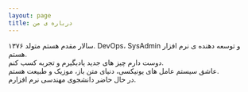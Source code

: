 ```yaml
---
layout: page
title: درباره ی من
---
```


سالار مقدم هستم متولد ۱۳۷۶. DevOps، SysAdmin و توسعه دهنده ی نرم افزار هستم. <br />
دوست دارم چیز های جدید یادبگیرم و تجربه کسب کنم.
<br />
عاشق سیستم عامل های یونیکسی، دنیای متن باز، موزیک و طبیعت هستم. <br />
در حال حاضر دانشجوی مهندسی نرم افزارم.